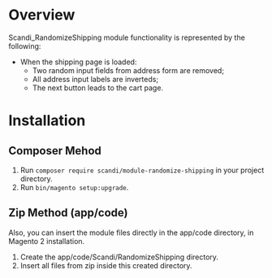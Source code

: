 # Overview
Scandi_RandomizeShipping module functionality is represented by the following:
 - When the shipping page is loaded:
    - Two random input fields from address form are removed;
    - All address input labels are inverteds;
    - The next button leads to the cart page.

# Installation
## Composer Mehod
1. Run `composer require scandi/module-randomize-shipping` in your project directory.
2. Run `bin/magento setup:upgrade`.

## Zip Method (app/code) 
Also, you can insert the module files directly in the app/code directory, in Magento 2 installation.
1. Create the app/code/Scandi/RandomizeShipping directory.
2. Insert all files from zip inside this created directory.
